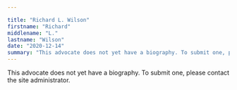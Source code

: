 ```yaml
---

title: "Richard L. Wilson"
firstname: "Richard"
middlename: "L."
lastname: "Wilson"
date: "2020-12-14"
summary: "This advocate does not yet have a biography. To submit one, please contact the site administrator."
---
```

This advocate does not yet have a biography. To submit one, please contact the site administrator.

